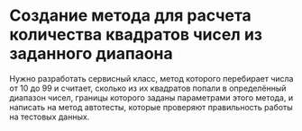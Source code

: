 # Создание метода для расчета количества квадратов чисел из заданного диапаона
Нужно разработать сервисный класс, метод которого перебирает числа от 10 до 99 и считает, сколько из их квадратов попали в определённый диапазон чисел, границы которого заданы параметрами этого метода, и написать на метод автотесты, которые проверяют правильность работы на тестовых данных.

